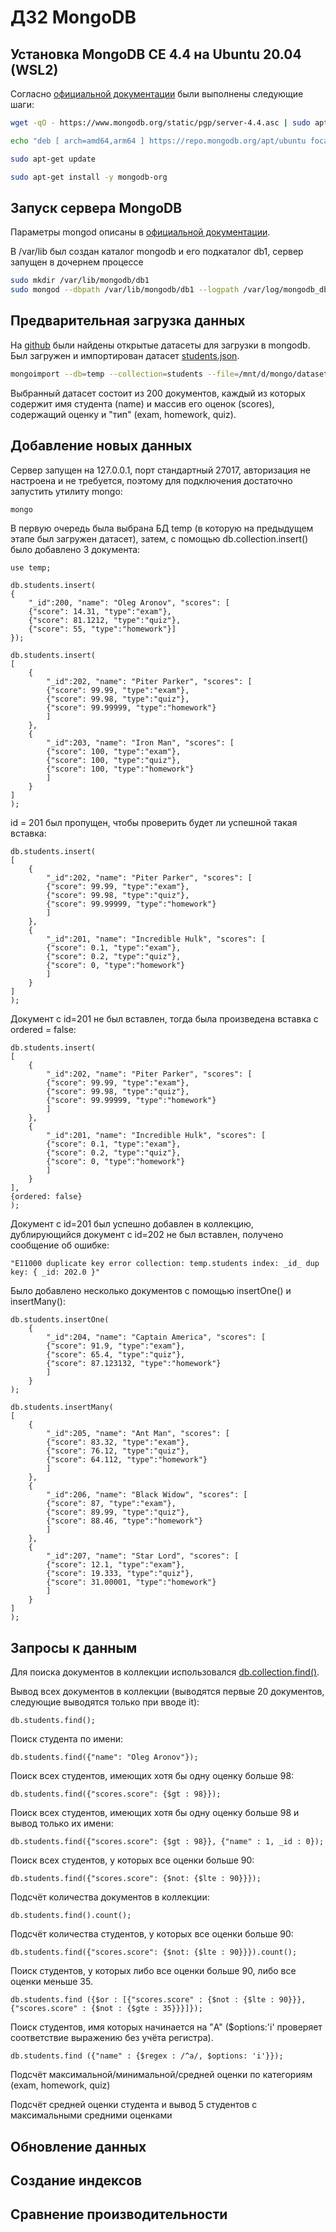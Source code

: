 # ДЗ2 MongoDB

## Установка MongoDB CE 4.4 на Ubuntu 20.04 (WSL2)

Согласно [официальной документации](https://docs.mongodb.com/manual/tutorial/install-mongodb-on-ubuntu/) были выполнены следующие шаги:

```bash
wget -qO - https://www.mongodb.org/static/pgp/server-4.4.asc | sudo apt-key add -

echo "deb [ arch=amd64,arm64 ] https://repo.mongodb.org/apt/ubuntu focal/mongodb-org/4.4 multiverse" | sudo tee /etc/apt/sources.list.d/mongodb-org-4.4.list

sudo apt-get update

sudo apt-get install -y mongodb-org
```

## Запуск сервера MongoDB

Параметры mongod описаны в [официальной документации](https://docs.mongodb.com/manual/tutorial/manage-mongodb-processes/).

В /var/lib был создан каталог mongodb и его подкаталог db1, сервер запущен в дочернем процессе

```bash
sudo mkdir /var/lib/mongodb/db1
sudo mongod --dbpath /var/lib/mongodb/db1 --logpath /var/log/mongodb_db1.log --port 27017 --fork
```

## Предварительная загрузка данных

На [github](https://github.com/ozlerhakan/mongodb-json-files) были найдены открытые датасеты для загрузки в mongodb. Был загружен и импортирован датасет [students.json](https://github.com/ozlerhakan/mongodb-json-files/blob/master/datasets/students.json). 

```bash
mongoimport --db=temp --collection=students --file=/mnt/d/mongo/dataset/students.json
```

Выбранный датасет состоит из 200 документов, каждый из которых содержит имя студента (name) и массив его оценок (scores), содержащий оценку и "тип" (exam, homework, quiz).  

## Добавление новых данных

Сервер запущен на 127.0.0.1, порт стандартный 27017, авторизация не настроена и не требуется, поэтому для подключения достаточно запустить утилиту mongo:

```bash
mongo
```

В первую очередь была выбрана БД temp (в которую на предыдущем этапе был загружен датасет), затем, с помощью db.collection.insert() было добавлено 3 документа:

```mongo
use temp;

db.students.insert(
{
	"_id":200, "name": "Oleg Aronov", "scores": [
	{"score": 14.31, "type":"exam"},
	{"score": 81.1212, "type":"quiz"},
	{"score": 55, "type":"homework"}]
});

db.students.insert( 
[
	{
		"_id":202, "name": "Piter Parker", "scores": [ 
		{"score": 99.99, "type":"exam"}, 
		{"score": 99.98, "type":"quiz"}, 
		{"score": 99.99999, "type":"homework"} 
		] 
	}, 
	{
		"_id":203, "name": "Iron Man", "scores": [ 
		{"score": 100, "type":"exam"}, 
		{"score": 100, "type":"quiz"}, 
		{"score": 100, "type":"homework"} 
		] 
	}
] 
);
```

id = 201 был пропущен, чтобы проверить будет ли успешной такая вставка:

```mongo
db.students.insert( 
[
	{
		"_id":202, "name": "Piter Parker", "scores": [ 
		{"score": 99.99, "type":"exam"}, 
		{"score": 99.98, "type":"quiz"}, 
		{"score": 99.99999, "type":"homework"} 
		] 
	}, 
	{
		"_id":201, "name": "Incredible Hulk", "scores": [ 
		{"score": 0.1, "type":"exam"}, 
		{"score": 0.2, "type":"quiz"}, 
		{"score": 0, "type":"homework"} 
		] 
	}
] 
);

```

Документ с id=201 не был вставлен, тогда была произведена вставка с ordered = false:

```mongo
db.students.insert( 
[
	{
		"_id":202, "name": "Piter Parker", "scores": [ 
		{"score": 99.99, "type":"exam"}, 
		{"score": 99.98, "type":"quiz"}, 
		{"score": 99.99999, "type":"homework"} 
		] 
	}, 
	{
		"_id":201, "name": "Incredible Hulk", "scores": [ 
		{"score": 0.1, "type":"exam"}, 
		{"score": 0.2, "type":"quiz"}, 
		{"score": 0, "type":"homework"} 
		] 
	}
],
{ordered: false}
);
```

Документ с id=201 был успешно добавлен в коллекцию, дублирующийся документ с id=202 не был вставлен, получено сообщение об ошибке:
```mongo
"E11000 duplicate key error collection: temp.students index: _id_ dup key: { _id: 202.0 }"
```

Было добавлено несколько документов с помощью insertOne() и insertMany():
```mongo
db.students.insertOne(
	{
		"_id":204, "name": "Captain America", "scores": [ 
		{"score": 91.9, "type":"exam"}, 
		{"score": 65.4, "type":"quiz"}, 
		{"score": 87.123132, "type":"homework"} 
		] 
	}
);

db.students.insertMany( 
[
	{
		"_id":205, "name": "Ant Man", "scores": [ 
		{"score": 83.32, "type":"exam"}, 
		{"score": 76.12, "type":"quiz"}, 
		{"score": 64.112, "type":"homework"} 
		] 
	}, 
	{
		"_id":206, "name": "Black Widow", "scores": [ 
		{"score": 87, "type":"exam"}, 
		{"score": 89.99, "type":"quiz"}, 
		{"score": 88.46, "type":"homework"} 
		] 
	},
	{
		"_id":207, "name": "Star Lord", "scores": [ 
		{"score": 12.1, "type":"exam"}, 
		{"score": 19.333, "type":"quiz"}, 
		{"score": 31.00001, "type":"homework"} 
		] 
	}
]
);
```

## Запросы к данным

Для поиска документов в коллекции использовался [db.collection.find()](https://docs.mongodb.com/manual/reference/method/db.collection.find/).

Вывод всех документов в коллекции (выводятся первые 20 документов, следующие выводятся только при вводе it):
```mongo
db.students.find();
```
Поиск студента по имени:
```mongo
db.students.find({"name": "Oleg Aronov"});
```
Поиск всех студентов, имеющих хотя бы одну оценку больше 98:

```mongo
db.students.find({"scores.score": {$gt : 98}});
```
Поиск всех студентов, имеющих хотя бы одну оценку больше 98 и вывод только их имени:
```mongo
db.students.find({"scores.score": {$gt : 98}}, {"name" : 1, _id : 0});
```
Поиск всех студентов, у которых все оценки больше 90:
```mongo
db.students.find({"scores.score": {$not: {$lte : 90}}});
```
Подсчёт количества документов в коллекции:
```mongo
db.students.find().count();
```
Подсчёт количества студентов, у которых все оценки больше 90:
```mongo
db.students.find({"scores.score": {$not: {$lte : 90}}}).count();
```
Поиск студентов, у которых либо все оценки больше 90, либо все оценки меньше 35.
```mongo
db.students.find ({$or : [{"scores.score" : {$not : {$lte : 90}}}, {"scores.score" : {$not : {$gte : 35}}}]});
```
Поиск студентов, имя которых начинается на "A" ($options:'i' проверяет соответствие выражению без учёта регистра).
```mongo
db.students.find ({"name" : {$regex : /^a/, $options: 'i'}});
```
Подсчёт максимальной/минимальной/средней оценки по категориям (exam, homework, quiz)

Подсчёт средней оценки студента и вывод 5 студентов с максимальными средними оценками

## Обновление данных

## Создание индексов

## Сравнение производительности


